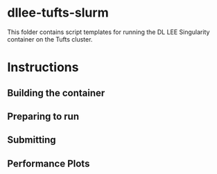 # dllee-tufts-slurm

This folder contains script templates for running the DL LEE Singularity container on the Tufts cluster.

# Instructions

## Building the container


## Preparing to run


## Submitting


## Performance Plots